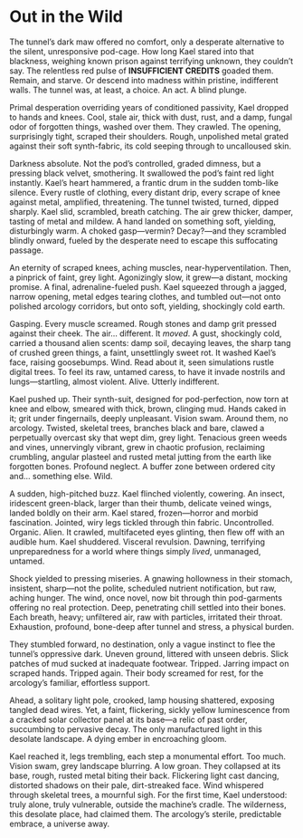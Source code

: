 # Out in the Wild

The tunnel’s dark maw offered no comfort, only a desperate alternative to the silent, unresponsive pod-cage. How long Kael stared into that blackness, weighing known prison against terrifying unknown, they couldn’t say. The relentless red pulse of **INSUFFICIENT CREDITS** goaded them. Remain, and starve. Or descend into madness within pristine, indifferent walls. The tunnel was, at least, a choice. An act. A blind plunge.

Primal desperation overriding years of conditioned passivity, Kael dropped to hands and knees. Cool, stale air, thick with dust, rust, and a damp, fungal odor of forgotten things, washed over them. They crawled. The opening, surprisingly tight, scraped their shoulders. Rough, unpolished metal grated against their soft synth-fabric, its cold seeping through to uncalloused skin.

Darkness absolute. Not the pod’s controlled, graded dimness, but a pressing black velvet, smothering. It swallowed the pod’s faint red light instantly. Kael’s heart hammered, a frantic drum in the sudden tomb-like silence. Every rustle of clothing, every distant drip, every scrape of knee against metal, amplified, threatening. The tunnel twisted, turned, dipped sharply. Kael slid, scrambled, breath catching. The air grew thicker, damper, tasting of metal and mildew. A hand landed on something soft, yielding, disturbingly warm. A choked gasp—vermin? Decay?—and they scrambled blindly onward, fueled by the desperate need to escape this suffocating passage.

An eternity of scraped knees, aching muscles, near-hyperventilation. Then, a pinprick of faint, grey light. Agonizingly slow, it grew—a distant, mocking promise. A final, adrenaline-fueled push. Kael squeezed through a jagged, narrow opening, metal edges tearing clothes, and tumbled out—not onto polished arcology corridors, but onto soft, yielding, shockingly cold earth.

Gasping. Every muscle screamed. Rough stones and damp grit pressed against their cheek. The air… different. It *moved*. A gust, shockingly cold, carried a thousand alien scents: damp soil, decaying leaves, the sharp tang of crushed green things, a faint, unsettlingly sweet rot. It washed Kael’s face, raising goosebumps. Wind. Read about it, seen simulations rustle digital trees. To feel its raw, untamed caress, to have it invade nostrils and lungs—startling, almost violent. Alive. Utterly indifferent.

Kael pushed up. Their synth-suit, designed for pod-perfection, now torn at knee and elbow, smeared with thick, brown, clinging mud. Hands caked in it; grit under fingernails, deeply unpleasant. Vision swam. Around them, no arcology. Twisted, skeletal trees, branches black and bare, clawed a perpetually overcast sky that wept dim, grey light. Tenacious green weeds and vines, unnervingly vibrant, grew in chaotic profusion, reclaiming crumbling, angular plasteel and rusted metal jutting from the earth like forgotten bones. Profound neglect. A buffer zone between ordered city and… something else. Wild.

A sudden, high-pitched buzz. Kael flinched violently, cowering. An insect, iridescent green-black, larger than their thumb, delicate veined wings, landed boldly on their arm. Kael stared, frozen—horror and morbid fascination. Jointed, wiry legs tickled through thin fabric. Uncontrolled. Organic. Alien. It crawled, multifaceted eyes glinting, then flew off with an audible hum. Kael shuddered. Visceral revulsion. Dawning, terrifying unpreparedness for a world where things simply *lived*, unmanaged, untamed.

Shock yielded to pressing miseries. A gnawing hollowness in their stomach, insistent, sharp—not the polite, scheduled nutrient notification, but raw, aching hunger. The wind, once novel, now bit through thin pod-garments offering no real protection. Deep, penetrating chill settled into their bones. Each breath, heavy; unfiltered air, raw with particles, irritated their throat. Exhaustion, profound, bone-deep after tunnel and stress, a physical burden.

They stumbled forward, no destination, only a vague instinct to flee the tunnel’s oppressive dark. Uneven ground, littered with unseen debris. Slick patches of mud sucked at inadequate footwear. Tripped. Jarring impact on scraped hands. Tripped again. Their body screamed for rest, for the arcology’s familiar, effortless support.

Ahead, a solitary light pole, crooked, lamp housing shattered, exposing tangled dead wires. Yet, a faint, flickering, sickly yellow luminescence from a cracked solar collector panel at its base—a relic of past order, succumbing to pervasive decay. The only manufactured light in this desolate landscape. A dying ember in encroaching gloom.

Kael reached it, legs trembling, each step a monumental effort. Too much. Vision swam, grey landscape blurring. A low groan. They collapsed at its base, rough, rusted metal biting their back. Flickering light cast dancing, distorted shadows on their pale, dirt-streaked face. Wind whispered through skeletal trees, a mournful sigh. For the first time, Kael understood: truly alone, truly vulnerable, outside the machine’s cradle. The wilderness, this desolate place, had claimed them. The arcology’s sterile, predictable embrace, a universe away.
